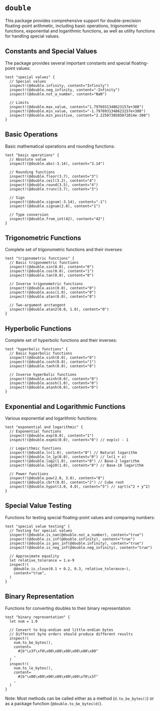 # `double`

This package provides comprehensive support for double-precision floating-point arithmetic, including basic operations, trigonometric functions, exponential and logarithmic functions, as well as utility functions for handling special values.

## Constants and Special Values

The package provides several important constants and special floating-point values:

```moonbit
test "special values" {
  // Special values
  inspect!(@double.infinity, content="Infinity")
  inspect!(@double.neg_infinity, content="-Infinity")
  inspect!(@double.not_a_number, content="NaN")

  // Limits
  inspect!(@double.max_value, content="1.7976931348623157e+308")
  inspect!(@double.min_value, content="-1.7976931348623157e+308")
  inspect!(@double.min_positive, content="2.2250738585072014e-308")
}
```

## Basic Operations

Basic mathematical operations and rounding functions:

```moonbit
test "basic operations" {
  // Absolute value
  inspect!(@double.abs(-3.14), content="3.14")

  // Rounding functions
  inspect!(@double.floor(3.7), content="3")
  inspect!(@double.ceil(3.2), content="4")
  inspect!(@double.round(3.5), content="4")
  inspect!(@double.trunc(3.7), content="3")

  // Sign
  inspect!(@double.signum(-3.14), content="-1")
  inspect!(@double.signum(2.0), content="1")

  // Type conversion
  inspect!(@double.from_int(42), content="42")
}
```

## Trigonometric Functions

Complete set of trigonometric functions and their inverses:

```moonbit
test "trigonometric functions" {
  // Basic trigonometric functions
  inspect!(@double.sin(0.0), content="0")
  inspect!(@double.cos(0.0), content="1")
  inspect!(@double.tan(0.0), content="0")

  // Inverse trigonometric functions
  inspect!(@double.asin(0.0), content="0")
  inspect!(@double.acos(1.0), content="0")
  inspect!(@double.atan(0.0), content="0")

  // Two-argument arctangent
  inspect!(@double.atan2(0.0, 1.0), content="0")
}
```

## Hyperbolic Functions

Complete set of hyperbolic functions and their inverses:

```moonbit
test "hyperbolic functions" {
  // Basic hyperbolic functions
  inspect!(@double.sinh(0.0), content="0")
  inspect!(@double.cosh(0.0), content="1")
  inspect!(@double.tanh(0.0), content="0")

  // Inverse hyperbolic functions
  inspect!(@double.asinh(0.0), content="0")
  inspect!(@double.acosh(1.0), content="0")
  inspect!(@double.atanh(0.0), content="0")
}
```

## Exponential and Logarithmic Functions

Various exponential and logarithmic functions:

```moonbit
test "exponential and logarithmic" {
  // Exponential functions
  inspect!(@double.exp(0.0), content="1")
  inspect!(@double.expm1(0.0), content="0") // exp(x) - 1

  // Logarithmic functions
  inspect!(@double.ln(1.0), content="0") // Natural logarithm
  inspect!(@double.ln_1p(0.0), content="0") // ln(1 + x)
  inspect!(@double.log2(1.0), content="0") // Base-2 logarithm
  inspect!(@double.log10(1.0), content="0") // Base-10 logarithm

  // Power functions
  inspect!(@double.pow(2.0, 3.0), content="8")
  inspect!(@double.cbrt(8.0), content="2") // Cube root
  inspect!(@double.hypot(3.0, 4.0), content="5") // sqrt(x^2 + y^2)
}
```

## Special Value Testing

Functions for testing special floating-point values and comparing numbers:

```moonbit
test "special value testing" {
  // Testing for special values
  inspect!(@double.is_nan(@double.not_a_number), content="true")
  inspect!(@double.is_inf(@double.infinity), content="true")
  inspect!(@double.is_pos_inf(@double.infinity), content="true")
  inspect!(@double.is_neg_inf(@double.neg_infinity), content="true")

  // Approximate equality
  let relative_tolerance = 1.e-9
  inspect!(
    @double.is_close(0.1 + 0.2, 0.3, relative_tolerance~),
    content="true",
  )
}
```

## Binary Representation

Functions for converting doubles to their binary representation:

```moonbit
test "binary representation" {
  let num = 1.0

  // Convert to big-endian and little-endian bytes
  // Different byte orders should produce different results
  inspect!(
    num.to_be_bytes(),
    content=
      #|b"\x3f\xf0\x00\x00\x00\x00\x00\x00"
    ,
  )
  inspect!(
    num.to_le_bytes(),
    content=
      #|b"\x00\x00\x00\x00\x00\x00\xf0\x3f"
    ,
  )
}
```

Note: Most methods can be called either as a method (`d.to_be_bytes()`) or as a package function (`@double.to_be_bytes(d)`).
